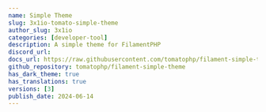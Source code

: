 ```yaml
---
name: Simple Theme
slug: 3x1io-tomato-simple-theme
author_slug: 3x1io
categories: [developer-tool]
description: A simple theme for FilamentPHP
discord_url: 
docs_url: https://raw.githubusercontent.com/tomatophp/filament-simple-theme/master/README.md
github_repository: tomatophp/filament-simple-theme
has_dark_theme: true
has_translations: true
versions: [3]
publish_date: 2024-06-14
---
```

